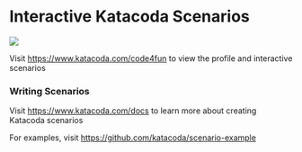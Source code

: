 # Interactive Katacoda Scenarios

[![](http://shields.katacoda.com/katacoda/code4fun/count.svg)](https://www.katacoda.com/code4fun "Get your profile on Katacoda.com")

Visit https://www.katacoda.com/code4fun to view the profile and interactive scenarios

### Writing Scenarios
Visit https://www.katacoda.com/docs to learn more about creating Katacoda scenarios

For examples, visit https://github.com/katacoda/scenario-example
